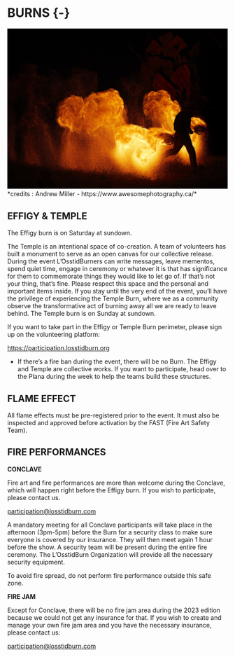 # BURNS {-}

<img src="www/picture_burn.jpg"  width=100% height=50%>
*credits : Andrew Miller - https://www.awesomephotography.ca/*

<h2><span>EFFIGY & TEMPLE</span></h2> 

The Effigy burn is on Saturday at sundown.

The Temple is an intentional space of co-creation. A team of volunteers has built a monument to serve as an open canvas for our collective release. During the event L’OsstidBurners can write messages, leave mementos, spend quiet time, engage in ceremony or whatever it is that has significance for them to commemorate things they would like to let go of. If that’s not your thing, that’s fine. Please respect this space and the personal and important items inside. If you stay until the very end of the event, you’ll have the privilege of experiencing the Temple Burn, where we as a community observe the transformative act of burning away all we are ready to leave behind. The Temple burn is on Sunday at sundown.

If you want to take part in the Effigy or Temple Burn perimeter, please sign up on the volunteering platform: 

https://participation.losstidburn.org

* If there’s a fire ban during the event, there will be no Burn. The Effigy and Temple are collective works. If you want to participate, head over to the Plana during the week to help the teams build these structures.


<h2><span> FLAME EFFECT </h2></span>

All flame effects must be pre-registered prior to the event. It must also be inspected and approved before activation by the FAST (Fire Art Safety Team).

<h2><span> FIRE PERFORMANCES </h2></span>


**CONCLAVE**  

Fire art and fire performances are more than welcome during the Conclave, which will happen right before the Effigy burn. If you wish to participate, please contact us.

participation@losstidburn.com

A mandatory meeting for all Conclave participants will take place in the afternoon (3pm-5pm) before the Burn for a security class to make sure everyone is covered by our insurance. They will then meet again 1 hour before the show. A security team will be present during the entire fire ceremony. The L’OsstidBurn Organization will provide all the necessary security equipment.

To avoid fire spread, do not perform fire performance outside this safe zone.

**FIRE JAM**

Except for Conclave, there will be no fire jam area during the 2023 edition because we could not get any insurance for that. If you wish to create and manage your own fire jam area and you have the necessary insurance, please contact us:

participation@losstidburn.com
